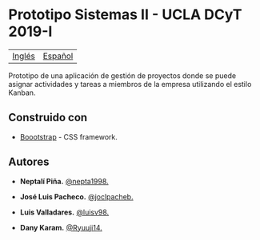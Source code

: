 # Prototipo Sistemas II - UCLA DCyT 2019-I

<table>
    <tr>
        <!-- Do not translate this table -->
        <td><a href="./README.md"> Inglés </a></td>
        <td><a href="./README-ES.md"> Español </a></td>
    </tr>
</table>

Prototipo de una aplicación de gestión de proyectos donde se puede asignar actividades y tareas a miembros de la empresa utilizando el estilo Kanban.

## Construido con

* [Boootstrap](https://getbootstrap.com/) - CSS framework.

## Autores

* **Neptalí Piña.** [@nepta1998.](https://github.com/nepta1998/)

* **José Luis Pacheco.** [@joclpacheb.](https://github.com/joclpacheb/)

* **Luis Valladares.** [@luisv98.](https://github.com/luisv98)

* **Dany Karam.** [@Ryuuji14.](https://github.com/Ryuuji14)
